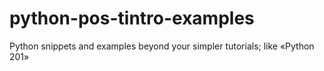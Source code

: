 # python-pos-tintro-examples
Python snippets and examples beyond your simpler tutorials; like «Python 201»
